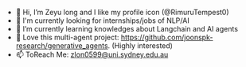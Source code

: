- 👋 Hi, I’m Zeyu long and I like my profile icon (@RimuruTempest0)
- 👀 I'm currently looking for internships/jobs of NLP/AI
- 🌱 I’m currently learning knowledges about Langchain and AI agents
- 💞️ Love this multi-agent project: https://github.com/joonspk-research/generative_agents. (Highly interested)
- 📫 ToReach Me: zlon0599@uni.sydney.edu.au

<!---
RimuruTempest0/RimuruTempest0 is a ✨ special ✨ repository because its `README.md` (this file) appears on your GitHub profile.
You can click the Preview link to take a look at your changes.
--->
